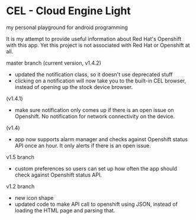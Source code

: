 CEL - Cloud Engine Light
===
my personal playground for android programming

It is my attempt to provide useful information about Red Hat's Openshift with this app. Yet this  project is not associated with Red Hat or
Openshift at all.

master branch (current version, v1.4.2)
- updated the notification class, so it doesn't use deprecated stuff
- clicking on a notification will now take you to the built-in CEL browser, instead of opening up the stock device browser.

(v1.4.1)
- make sure notification only comes up if there is an open issue on Openshift. No notification for network connectivity on the device.

(v1.4)
- app now supports alarm manager and checks against Openshift status API once an hour. It only alerts if there is an open issue.

v1.5 branch

- custom preferences so users can set up how often the app should check against Openshift status API.

v1.2 branch

- new icon shape
- updated code to make API call to openshift using JSON, instead of loading the HTML page and parsing that.
